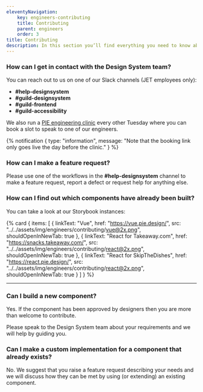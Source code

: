 ```yaml
---
eleventyNavigation:
    key: engineers-contributing
    title: Contributing
    parent: engineers
    order: 3
title: Contributing
description: In this section you’ll find everything you need to know about contributing to our design system and how you can help us.
---
```


### How can I get in contact with the Design System team?

You can reach out to us on one of our Slack channels (JET employees only):
- **#help-designsystem**
- **#guild-designsystem**
- **#guild-frontend**
- **#guild-accessibility**

We also run a [PIE engineering clinic](https://calendly.com/jetpie/engineering-clinics) every other Tuesday where you can book a slot to speak to one of our engineers.

{% notification {
type: "information",
message: "Note that the booking link only goes live the day before the clinic."
} %}

### How can I make a feature request?

Please use one of the workflows in the **#help-designsystem** channel to make a feature request, report a defect or request help for anything else.

### How can I find out which components have already been built?

You can take a look at our Storybook instances:

{% card {
  items: [
        {
          linkText: "Vue",
          href: "https://vue.pie.design/",
          src: "../../assets/img/engineers/contributing/vue@2x.png",
          shouldOpenInNewTab: true
        },
        {
          linkText: "React for Takeaway.com",
          href: "https://snacks.takeaway.com/",
          src: "../../assets/img/engineers/contributing/react@2x.png",
          shouldOpenInNewTab: true
        },
        {
          linkText: "React for SkipTheDishes",
          href: "https://react.pie.design/",
          src: "../../assets/img/engineers/contributing/react@2x.png",
          shouldOpenInNewTab: true
        }
    ]
} %}

---

### Can I build a new component?

Yes. If the component has been approved by designers then you are more than welcome to contribute.

Please speak to the Design System team about your requirements and we will help by guiding you.

### Can I make a custom implementation for a component that already exists?

No. We suggest that you raise a feature request describing your needs and we will discuss how they can be met by using (or extending) an existing component.
